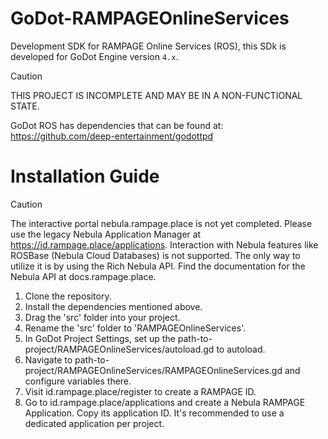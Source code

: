 # GoDot-RAMPAGEOnlineServices
Development SDK for RAMPAGE Online Services (ROS), this SDk is developed for GoDot Engine version ``4.x``.

> [!CAUTION]
> THIS PROJECT IS INCOMPLETE AND MAY BE IN A NON-FUNCTIONAL STATE.

GoDot ROS has dependencies that can be found at:
https://github.com/deep-entertainment/godottpd

# Installation Guide
> [!CAUTION]
> The interactive portal nebula.rampage.place is not yet completed. Please use the legacy Nebula Application Manager at https://id.rampage.place/applications. Interaction with Nebula features like ROSBase (Nebula Cloud Databases) is not supported. The only way to utilize it is by using the Rich Nebula API. Find the documentation for the Nebula API at docs.rampage.place.

1. Clone the repository.
2. Install the dependencies mentioned above.
3. Drag the 'src' folder into your project.
4. Rename the 'src' folder to 'RAMPAGEOnlineServices'.
5. In GoDot Project Settings, set up the path-to-project/RAMPAGEOnlineServices/autoload.gd to autoload.
6. Navigate to path-to-project/RAMPAGEOnlineServices/RAMPAGEOnlineServices.gd and configure variables there.
7. Visit id.rampage.place/register to create a RAMPAGE ID.
8. Go to id.rampage.place/applications and create a Nebula RAMPAGE Application. Copy its application ID. It's recommended to use a dedicated application per project.
